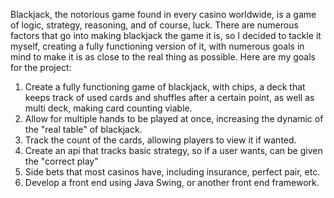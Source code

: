 Blackjack, the notorious game found in every casino worldwide, is a game of logic, strategy, reasoning, and of course, luck. There are numerous factors that go into making blackjack the game it is, so I decided to tackle it myself, creating a fully functioning version of it, with numerous goals in mind to make it is as close to the real thing as possible.
Here are my goals for the project:
1. Create a fully functioning game of blackjack, with chips, a deck that keeps track of used cards and shuffles after a certain point, as well as multi deck, making card counting viable.
2. Allow for multiple hands to be played at once, increasing the dynamic of the "real table" of blackjack.
3. Track the count of the cards, allowing players to view it if wanted.
4. Create an api that tracks basic strategy, so if a user wants, can be given the "correct play"
5. Side bets that most casinos have, including insurance, perfect pair, etc.
6. Develop a front end using Java Swing, or another front end framework.
